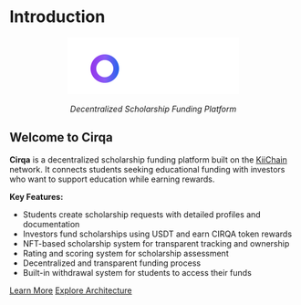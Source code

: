 # Introduction

<div align="center">
  <img src="./assets/images/logo.svg" alt="Cirqa Logo" width="300" class="cirqa-logo">
  <p><em>Decentralized Scholarship Funding Platform</em></p>
</div>

## Welcome to Cirqa

**Cirqa** is a decentralized scholarship funding platform built on the [KiiChain](https://kiichain.io) network. It connects students seeking educational funding with investors who want to support education while earning rewards.

<div class="cirqa-highlight">
  <strong>Key Features:</strong>
  <ul>
    <li>Students create scholarship requests with detailed profiles and documentation</li>
    <li>Investors fund scholarships using USDT and earn CIRQA token rewards</li>
    <li>NFT-based scholarship system for transparent tracking and ownership</li>
    <li>Rating and scoring system for scholarship assessment</li>
    <li>Decentralized and transparent funding process</li>
    <li>Built-in withdrawal system for students to access their funds</li>
  </ul>
</div>

<a href="./PROJECT.md" class="cirqa-button">Learn More</a> <a href="./contracts/architecture.md" class="cirqa-button">Explore Architecture</a>
